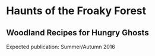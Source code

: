 # Haunts of the Froaky Forest

## Woodland Recipes for Hungry Ghosts

Expected publication: Summer/Autumn 2016
